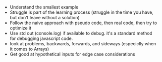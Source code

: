 - Understand the smallest example
- Struggle is part of the learning process (struggle in the time you have, but don't leave without a solution)
- Follow the naive approach with pseudo code, then real code, then try to optimize it
- Use std out (console.log) if available to debug. it's a standard method for debugging javascript code.
- look at problems, backwards, forwards, and sideways (especiclly when it comes to Arrays)
- Get good at hypothetical inputs for edge case considerations

